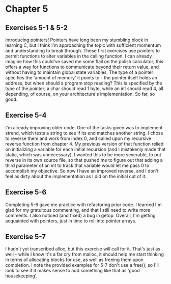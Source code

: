 # Chapter 5
## Exercises 5-1 & 5-2
Introducing pointers! Pointers have long been my stumbling block in learning C, but I think I'm approaching the topic with sufficient momentum and understanding to break through. These first exercises use pointers to permit functions to alter variables in the calling function. I can already imagine how this could've saved me some flail on the polish calculator; this offers a way for functions to communicate beyond their return value, and without having to maintain global state variables. The type of a pointer specifies the 'amount of memory' it points to - the pointer itself holds an address, but when should a program stop reading? This is specified by the type of the pointer; a char should read 1 byte, while an int should read 4, all depending, of course, on your architecture's implementation. So far, so good.

## Exercise 5-4
I'm already improving older code. One of the tasks given was to implement
strend, which tests a string to see if its end matches another string. I chose
to reverse them and work from index 0, and called upon my recursive reverse
function from chapter 4. My previous version of that function relied on
initializing a variable for each initial recursion (and I mistakenly made that
static, which was unnecessary). I wanted this to be more severable, to put
reverse in its own source file, so that pushed me to figure out that adding a
third parameter of an int to track that variable would let me pass 0 to
accomplish my objective. So now I have an improved reverse, and I don't feel as
dirty about the implementation as I did on the initial cut of it.

## Exercise 5-6
Completing 5-6 gave me practice with refactoring prior code. I learned I'm glad for my gratuitous commenting, and that I still need to write more comments. I also noticed (and fixed) a bug in getop. Overall, I'm getting acquainted with pointers, just in time to roll into pointer arrays.

## Exercise 5-7
I hadn't yet transcribed alloc, but this exercise will call for it. That's just as well - while I know it's a far cry from malloc, it should help me start thinking in terms of allocating blocks for use, as well as freeing them upon completion. I note the provided examples for 5-7 don't use a free(), so I'll look to see if it makes sense to add something like that as 'good housekeeping'.